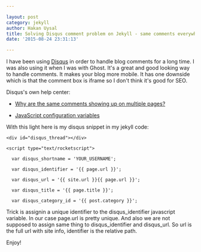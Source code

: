 ```yaml
---

layout: post
category: jekyll
author: Hakan Uysal
title: Solving Disqus comment problem on Jekyll - same comments everywhere
date: '2015-08-24 23:31:13'

---
```



I have been using [Disqus](http://disqus.com) in order to handle blog comments for a long time. I was also using it when I was with Ghost. It's a great and good looking way to handle comments. It makes your blog more mobile. It has one downside which is that the comment box is iframe so I don't think it's good for SEO.

Disqus's own help center:

* [Why are the same comments showing up on multiple pages?](https://help.disqus.com/customer/portal/articles/662547-why-are-the-same-comments-showing-up-on-multiple-pages-)

* [JavaScript configuration variables](https://help.disqus.com/customer/portal/articles/472098-javascript-configuration-variables)

With this light here is my disqus snippet in my jekyll code:

`<div id="disqus_thread"></div>`

`<script type="text/rocketscript">`

`  var disqus_shortname = 'YOUR_USERNAME';`

`  var disqus_identifier = '{{ page.url }}';`

`  var disqus_url = '{{ site.url }}{{ page.url }}';`

`  var disqus_title = '{{ page.title }}';`

`  var disqus_category_id = '{{ post.category }}';`

Trick is assignin a unique identifier to the disqus_identifier javascript variable. In our case page.url is pretty unique. And also we are not supposed to assign same thing to disqus_identifier and disqus_url. So url is the full url with site info, identifier is the relative path.


Enjoy!